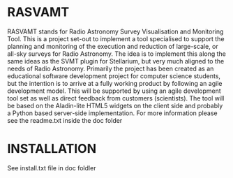 RASVAMT
=======

RASVAMT stands for Radio Astronomy Survey Visualisation and Monitoring Tool. This is a project set-out to implement a tool specialised to support the planning and monitoring of the execution and reduction of large-scale, or all-sky surveys for Radio Astronomy. The idea is to implement this along the same ideas as the SVMT plugin for Stellarium, but very much aligned to the needs of Radio Astronomy. 
Primarily the project has been created as an educational software development project for computer science students, but the intention is to arrive at a fully working product by following an agile development model. This will be supported by using an agile development tool set as well as direct feedback from customers (scientists). The tool will be based on the Aladin-lite HTML5 widgets on the client side and probably a Python based server-side implementation. For more information please see the readme.txt inside the doc folder

INSTALLATION
===========
See install.txt file in doc foldler

